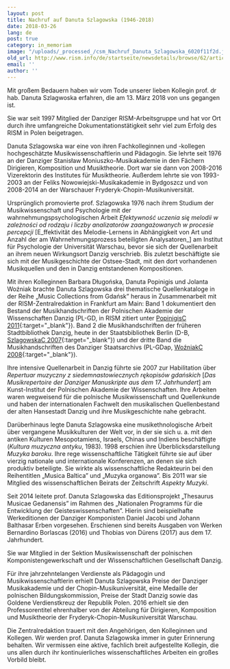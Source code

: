 ```yaml
---
layout: post
title: Nachruf auf Danuta Szlagowska (1946-2018)
date: 2018-03-26
lang: de
post: true
category: in_memoriam
image: "/uploads/_processed_/csm_Nachruf_Danuta_Szlagowska_6020f11f2d.jpg"
old_url: http://www.rism.info/de/startseite/newsdetails/browse/62/article/64/remembering-danuta-szlagowska-1946-2018.html
email: ''
author: ''
---
```



Mit großem Bedauern haben wir vom Tode unserer lieben Kollegin prof. dr hab. Danuta Szlagwoska erfahren, die am 13. März 2018 von uns gegangen ist.

Sie war seit 1997 Mitglied der Danziger RISM-Arbeitsgruppe und hat vor Ort durch ihre umfangreiche Dokumentationstätigkeit sehr viel zum Erfolg des RISM in Polen beigetragen.

Danuta Szlagowska war eine von ihren Fachkolleginnen und -kollegen hochgeschätzte Musikwissenschaftlerin und Pädagogin. Sie lehrte seit 1976 an der Danziger Stanisław Moniuszko-Musikakademie in den Fächern Dirigieren, Komposition und Musiktheorie. Dort war sie dann von 2008-2016 Vizerektorin des Institutes für Musiktheorie. Außerdem lehrte sie von 1993-2003 an der Feliks Nowowiejski-Musikakademie in Bydgoszcz und von 2008-2014 an der Warschauer Fryderyk-Chopin-Musikuniversität.

Ursprünglich promovierte prof. Szlagowska 1976 nach ihrem Studium der Musikwissenschaft und Psychologie mit der wahrnehmungspsychologischen Arbeit _Efektywność uczenia się melodii w zależności od rodzaju i liczby analizatorów zaangażowanych w procesie percepcji_ [E_ffektivität des Melodie-Lernens in Abhängigkeit von Art und Anzahl der am Wahrnehmungsprozess beteiligten Analysatoren_] am Institut für Psychologie der Universität Warschau, bevor sie sich der Quellenarbeit an ihrem neuen Wirkungsort Danzig verschrieb. Bis zuletzt beschäftigte sie sich mit der Musikgeschichte der Ostsee-Stadt, mit den dort vorhandenen Musikquellen und den in Danzig entstandenen Kompositionen.

Mit ihren Kolleginnen Barbara Długońska, Danuta Popinigis und Jolanta Woźniak brachte Danuta Szlagowska drei thematische Quellenkataloge in der Reihe „Music Collections from Gdańsk” heraus in Zusammenarbeit mit der RISM-Zentralredaktion in Frankfurt am Main: Band 1 dokumentiert den Bestand der Musikhandschriften der Polnischen Akademie der Wissenschaften Danzig (PL-GD, in RISM zitiert unter [PopinigisC 2011](https://opac.rism.info/search?View=rism&siglum=PL-GD){:target="_blank"}). Band 2 die Musikhandschriften der früheren Stadtbibliothek Danzig, heute in der Staatsbibliothek Berlin (D-B, [SzlagowskaC 2007](https://opac.rism.info/search?View=rism&siglum=D-B&callno=Danzig){:target="_blank"}) und der dritte Band die Musikhandschriften des Danziger Staatsarchivs (PL-GDap, [WoźniakC 2008](https://opac.rism.info/search?View=rism&siglum=PL-GDap){:target="_blank"}).

Ihre intensive Quellenarbeit in Danzig führte sie 2007 zur Habilitation über _Repertuar muzyczny z siedemnastowiecznych rękopisów gdańskich_ [_Das_ _Musikrepertoire der Danziger Manuskripte aus dem 17. Jahrhundert_] am Kunst-Institut der Polnischen Akademie der Wissenschaften. Ihre Arbeiten waren wegweisend für die polnische Musikwissenschaft und Quellenkunde und haben der internationalen Fachwelt den musikalischen Quellenbestand der alten Hansestadt Danzig und ihre Musikgeschichte nahe gebracht.

Darüberhinaus legte Danuta Szlagowska eine musikethnologische Arbeit über vergangene Musikkulturen der Welt vor, in der sie sich u. a. mit den antiken Kulturen Mesopotamiens, Israels, Chinas und Indiens beschäftigte (_Kultura muzyczna antyku_, 1983). 1998 erschien ihre Überblicksdarstellung _Muzyka baroku_. Ihre rege wissenschaftliche Tätigkeit führte sie auf über vierzig nationale und internationale Konferenzen, an denen sie sich produktiv beteiligte. Sie wirkte als wissenschaftliche Redakteurin bei den Reihentitlen „Musica Baltica” und „Muzyka organowa”. Bis 2011 war sie Mitglied des wissenschaftlichen Beirats der Zeitschrift _Aspekty Muzyki_.

Seit 2014 leitete prof. Danuta Szlagowska das Editionsprojekt „Thesaurus Musicae Gedanensis” im Rahmen des „Nationalen Programms für die Entwicklung der Geisteswissenschaften”. Hierin sind beispielhafte Werkeditionen der Danziger Komponisten Daniel Jacobi und Johann Balthasar Erben vorgesehen. Erschienen sind bereits Ausgaben von Werken Bernardino Borlascas (2016) und Thobias von Dürens (2017) aus dem 17. Jahrhundert.

Sie war Mitglied in der Sektion Musikwissenschaft der polnischen Komponistengewerkschaft und der Wissenschaftlichen Gesellschaft Danzig.

Für ihre jahrzehntelangen Verdienste als Pädagogin und Musikwissenschaftlerin erhielt Danuta Szlagowska Preise der Danziger Musikakademie und der Chopin-Musikuniversität, eine Medaille der polnischen Bildungskommission, Preise der Stadt Danzig sowie das Goldene Verdienstkreuz der Republik Polen. 2016 erhielt sie den Professorentitel ehrenhalber von der Abteilung für Dirigieren, Komposition und Musiktheorie der Fryderyk-Chopin-Musikuniversität Warschau.

Die Zentralredaktion trauert mit den Angehörigen, den Kolleginnen und Kollegen. Wir werden prof. Danuta Szlagowska immer in guter Erinnerung behalten. Wir vermissen eine aktive, fachlich breit aufgestellte Kollegin, die uns allen durch ihr kontinuierliches wissenschaftliches Arbeiten ein großes Vorbild bleibt.

<script type="text/javascript">var switchTo5x=true;</script><script type="text/javascript" src="http://w.sharethis.com/button/buttons.js"></script><script type="text/javascript">stLight.options({publisher: "9b601438-1ce1-49d8-bfd7-9cff5df54c17", doNotHash: false, doNotCopy: false, hashAddressBar: false});</script>


